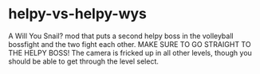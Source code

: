 # helpy-vs-helpy-wys
A Will You Snail? mod that puts a second helpy boss in the volleyball bossfight and the two fight each other. MAKE SURE TO GO STRAIGHT TO THE HELPY BOSS! The camera is fricked up in all other levels, though you should be able to get through the level select.
